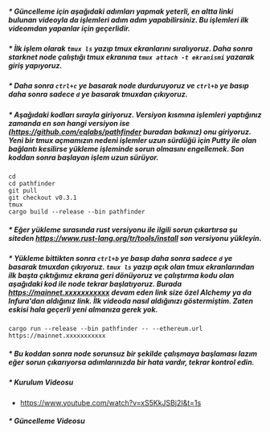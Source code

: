 ##### * Güncelleme için aşağıdaki adımları yapmak yeterli, en altta linki bulunan videoyla da işlemleri adım adım yapabilirsiniz. Bu işlemleri ilk videomdan yapanlar için geçerlidir.
##### * İlk işlem olarak ``tmux ls`` yazıp tmux ekranlarını sıralıyoruz. Daha sonra starknet node çalıştığı tmux ekranına ```tmux attach -t ekranismi``` yazarak giriş yapıyoruz.
##### * Daha sonra ``ctrl+c`` ye basarak node durduruyoruz ve ``ctrl+b`` ye basıp daha sonra sadece ``d`` ye basarak tmuxdan çıkıyoruz. 
##### * Aşağıdaki kodları sırayla giriyoruz. Versiyon kısmına işlemleri yaptığınız zamanda en son hangi versiyon ise (https://github.com/eqlabs/pathfinder buradan bakınız) onu giriyoruz. Yeni bir tmux açmamızın nedeni işlemler uzun sürdüğü için Putty ile olan bağlantı kesilirse yükleme işleminde sorun olmasını engellemek. Son koddan sonra başlayan işlem uzun sürüyor.
```
cd
cd pathfinder
git pull
git checkout v0.3.1
tmux
cargo build --release --bin pathfinder
```
##### * Eğer yükleme sırasında rust versiyonu ile ilgili sorun çıkartırsa şu siteden https://www.rust-lang.org/tr/tools/install son versiyonu yükleyin.
##### * Yükleme bittikten sonra ``ctrl+b`` ye basıp daha sonra sadece ``d`` ye basarak tmuxdan çıkıyoruz. ``tmux ls`` yazıp açık olan tmux ekranlarından ilk başta çıktığımız ekrana geri dönüyoruz ve çalıştırma kodu olan aşağıdaki kod ile node tekrar başlatıyoruz. Burada https://mainnet.xxxxxxxxxxx devam eden link size özel Alchemy ya da Infura'dan aldığınız link. İlk videoda nasıl aldığınızı göstermiştim. Zaten eskisi hala geçerli yeni almanıza gerek yok.
```cargo run --release --bin pathfinder -- --ethereum.url https://mainnet.xxxxxxxxxxx```

##### * Bu koddan sonra node sorunsuz bir şekilde çalışmaya başlaması lazım eğer sorun çıkarıyorsa adımlarınızda bir hata vardır, tekrar kontrol edin.

##### * Kurulum Videosu
  * https://www.youtube.com/watch?v=xS5KkJSBj2I&t=1s
##### * Güncelleme Videosu
